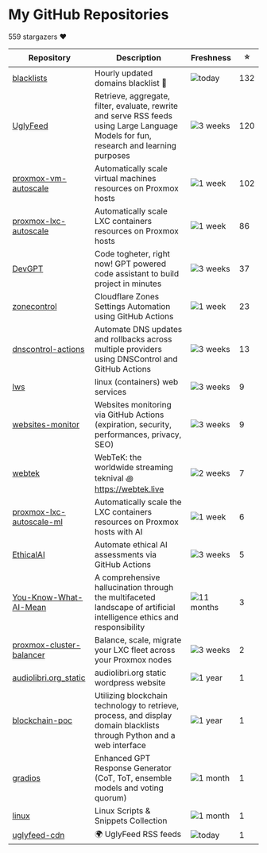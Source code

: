 
# My GitHub Repositories

559 stargazers ❤️

| Repository | Description | Freshness | ⭐️ |
|------------|-------------|-----------|----|
| [blacklists](https://github.com/fabriziosalmi/blacklists) | Hourly updated domains blacklist 🚫  | ![today](https://img.shields.io/badge/today-brightgreen?style=flat-square) | 132 |
| [UglyFeed](https://github.com/fabriziosalmi/UglyFeed) | Retrieve, aggregate, filter, evaluate, rewrite and serve RSS feeds using Large Language Models for fun, research and learning purposes | ![3 weeks](https://img.shields.io/badge/3%20weeks-yellow?style=flat-square) | 120 |
| [proxmox-vm-autoscale](https://github.com/fabriziosalmi/proxmox-vm-autoscale) | Automatically scale virtual machines resources on Proxmox hosts | ![1 week](https://img.shields.io/badge/1%20week-brightgreen?style=flat-square) | 102 |
| [proxmox-lxc-autoscale](https://github.com/fabriziosalmi/proxmox-lxc-autoscale) | Automatically scale LXC containers resources on Proxmox hosts | ![1 week](https://img.shields.io/badge/1%20week-brightgreen?style=flat-square) | 86 |
| [DevGPT](https://github.com/fabriziosalmi/DevGPT) | Code togheter, right now! GPT powered code assistant to build project in minutes | ![3 weeks](https://img.shields.io/badge/3%20weeks-yellow?style=flat-square) | 37 |
| [zonecontrol](https://github.com/fabriziosalmi/zonecontrol) | Cloudflare Zones Settings Automation using GitHub Actions | ![1 week](https://img.shields.io/badge/1%20week-brightgreen?style=flat-square) | 23 |
| [dnscontrol-actions](https://github.com/fabriziosalmi/dnscontrol-actions) | Automate DNS updates and rollbacks across multiple providers using DNSControl and GitHub Actions | ![3 weeks](https://img.shields.io/badge/3%20weeks-yellow?style=flat-square) | 13 |
| [lws](https://github.com/fabriziosalmi/lws) | linux (containers) web services | ![3 weeks](https://img.shields.io/badge/3%20weeks-yellow?style=flat-square) | 9 |
| [websites-monitor](https://github.com/fabriziosalmi/websites-monitor) | Websites monitoring via GitHub Actions (expiration, security, performances, privacy, SEO) | ![3 weeks](https://img.shields.io/badge/3%20weeks-yellow?style=flat-square) | 9 |
| [webtek](https://github.com/fabriziosalmi/webtek) | WebTeK: the worldwide streaming teknival ꩜ https://webtek.live | ![2 weeks](https://img.shields.io/badge/2%20weeks-yellow?style=flat-square) | 7 |
| [proxmox-lxc-autoscale-ml](https://github.com/fabriziosalmi/proxmox-lxc-autoscale-ml) | Automatically scale the LXC containers resources on Proxmox hosts with AI | ![1 week](https://img.shields.io/badge/1%20week-brightgreen?style=flat-square) | 6 |
| [EthicalAI](https://github.com/fabriziosalmi/EthicalAI) | Automate ethical AI assessments via GitHub Actions | ![3 weeks](https://img.shields.io/badge/3%20weeks-yellow?style=flat-square) | 5 |
| [You-Know-What-AI-Mean](https://github.com/fabriziosalmi/You-Know-What-AI-Mean) | A comprehensive hallucination through the multifaceted landscape of artificial intelligence ethics and responsibility | ![11 months](https://img.shields.io/badge/11%20months-yellow?style=flat-square) | 3 |
| [proxmox-cluster-balancer](https://github.com/fabriziosalmi/proxmox-cluster-balancer) | Balance, scale, migrate your LXC fleet across your Proxmox nodes | ![3 weeks](https://img.shields.io/badge/3%20weeks-yellow?style=flat-square) | 2 |
| [audiolibri.org_static](https://github.com/fabriziosalmi/audiolibri.org_static) | audiolibri.org static wordpress website | ![1 year](https://img.shields.io/badge/1%20year-orange?style=flat-square) | 1 |
| [blockchain-poc](https://github.com/fabriziosalmi/blockchain-poc) | Utilizing blockchain technology to retrieve, process, and display domain blacklists through Python and a web interface | ![1 year](https://img.shields.io/badge/1%20year-orange?style=flat-square) | 1 |
| [gradios](https://github.com/fabriziosalmi/gradios) | Enhanced GPT Response Generator (CoT, ToT, ensemble models and voting quorum) | ![1 month](https://img.shields.io/badge/1%20month-yellow?style=flat-square) | 1 |
| [linux](https://github.com/fabriziosalmi/linux) | Linux Scripts & Snippets Collection | ![1 month](https://img.shields.io/badge/1%20month-yellow?style=flat-square) | 1 |
| [uglyfeed-cdn](https://github.com/fabriziosalmi/uglyfeed-cdn) | 🌍 UglyFeed RSS feeds | ![today](https://img.shields.io/badge/today-brightgreen?style=flat-square) | 1 |

